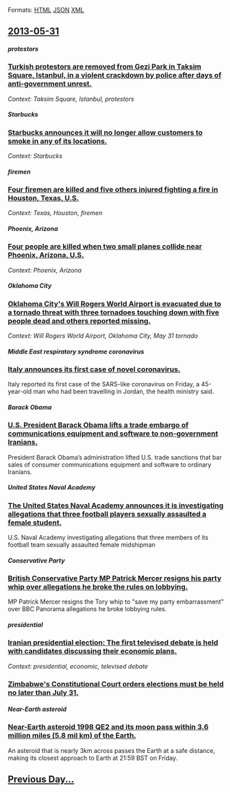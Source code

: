 
Formats: [HTML](2013/05/31/index.html)  [JSON](2013/05/31/index.json)  [XML](2013/05/31/index.xml)  

## [2013-05-31](/news/2013/05/31/index.md)

##### protestors
### [Turkish protestors are removed from Gezi Park in Taksim Square, Istanbul, in a violent crackdown by police after days of anti-government unrest. ](/news/2013/05/31/turkish-protestors-are-removed-from-gezi-park-in-taksim-square-istanbul-in-a-violent-crackdown-by-police-after-days-of-anti-government-unr.md)
_Context: Taksim Square, Istanbul, protestors_

##### Starbucks
### [Starbucks announces it will no longer allow customers to smoke in any of its locations. ](/news/2013/05/31/starbucks-announces-it-will-no-longer-allow-customers-to-smoke-in-any-of-its-locations.md)
_Context: Starbucks_

##### firemen
### [Four firemen are killed and five others injured fighting a fire in Houston, Texas, U.S. ](/news/2013/05/31/four-firemen-are-killed-and-five-others-injured-fighting-a-fire-in-houston-texas-u-s.md)
_Context: Texas, Houston, firemen_

##### Phoenix, Arizona
### [Four people are killed when two small planes collide near Phoenix, Arizona, U.S. ](/news/2013/05/31/four-people-are-killed-when-two-small-planes-collide-near-phoenix-arizona-u-s.md)
_Context: Phoenix, Arizona_

##### Oklahoma City
### [Oklahoma City's Will Rogers World Airport is evacuated due to a tornado threat with three tornadoes touching down with five people dead and others reported missing. ](/news/2013/05/31/oklahoma-city-s-will-rogers-world-airport-is-evacuated-due-to-a-tornado-threat-with-three-tornadoes-touching-down-with-five-people-dead-and.md)
_Context: Will Rogers World Airport, Oklahoma City, May 31 tornado_

##### Middle East respiratory syndrome coronavirus
### [Italy announces its first case of novel coronavirus. ](/news/2013/05/31/italy-announces-its-first-case-of-novel-coronavirus.md)
Italy reported its first case of the SARS-like coronavirus on Friday, a 45-year-old man who had been travelling in Jordan, the health ministry said.

##### Barack Obama
### [U.S. President Barack Obama lifts a trade embargo of communications equipment and software to non-government Iranians. ](/news/2013/05/31/u-s-president-barack-obama-lifts-a-trade-embargo-of-communications-equipment-and-software-to-non-government-iranians.md)
President Barack Obama’s administration lifted U.S. trade sanctions that bar sales of consumer communications equipment and software to ordinary Iranians.

##### United States Naval Academy
### [The United States Naval Academy announces it is investigating allegations that three football players sexually assaulted a female student. ](/news/2013/05/31/the-united-states-naval-academy-announces-it-is-investigating-allegations-that-three-football-players-sexually-assaulted-a-female-student.md)
U.S. Naval Academy investigating allegations that three members of its football team sexually assaulted female midshipman

##### Conservative Party
### [British Conservative Party MP Patrick Mercer resigns his party whip over allegations he broke the rules on lobbying. ](/news/2013/05/31/british-conservative-party-mp-patrick-mercer-resigns-his-party-whip-over-allegations-he-broke-the-rules-on-lobbying.md)
MP Patrick Mercer resigns the Tory whip to &quot;save my party embarrassment&quot; over BBC Panorama allegations he broke lobbying rules.

##### presidential
### [Iranian presidential election: The first televised debate is held with candidates discussing their economic plans. ](/news/2013/05/31/iranian-presidential-election-the-first-televised-debate-is-held-with-candidates-discussing-their-economic-plans.md)
_Context: presidential, economic, televised debate_

##### 
### [Zimbabwe's Constitutional Court orders elections must be held no later than July 31. ](/news/2013/05/31/zimbabwe-s-constitutional-court-orders-elections-must-be-held-no-later-than-july-31.md)
##### Near-Earth asteroid
### [Near-Earth asteroid 1998 QE2 and its moon pass within 3.6 million miles (5.8 mil km) of the Earth. ](/news/2013/05/31/near-earth-asteroid-1998-qe2-and-its-moon-pass-within-3-6-million-miles-5-8-mil-km-of-the-earth.md)
An asteroid that is nearly 3km across passes the Earth at a safe distance, making its closest approach to Earth at 21:59 BST on Friday.

## [Previous Day...](/news/2013/05/30/index.md)

